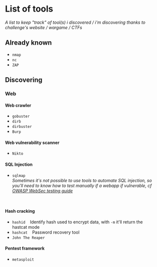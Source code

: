 # List of tools<br/>
*A list to keep "track" of tool(s) i discovered / i'm discovering thanks to challenge's website / wargame / CTFs*<br/>
## Already known
* ```nmap```
* ```nc```
* ```ZAP```

## Discovering<br/>
### Web <br/>
#### Web crawler <br/>
* ```gobuster```
* ```dirb```
* ```dirbuster```
* ```Burp```
#### Web vulnerability scanner<br/>
* ```Nikto```
#### SQL Injection<br/>
* ```sqlmap```<br/>
*Sometimes it's not possible to use tools to automate SQL injection, so you'll need to know how to test manually if a webapp if vulnerable, cf [OWASP WebSec testing guide](https://owasp.org/www-project-web-security-testing-guide/stable/)*
<br/>

#### Hash cracking<br/>
* ```hashid```&nbsp;&nbsp;&nbsp;&nbsp;Identify hash used to encrypt data, with ```-m``` it'll return the hastcat mode
* ```hashcat```&nbsp;&nbsp;&nbsp;&nbsp;Password recovery tool
* ```John The Reaper```
#### Pentest framework<br/>
* ```metasploit```
